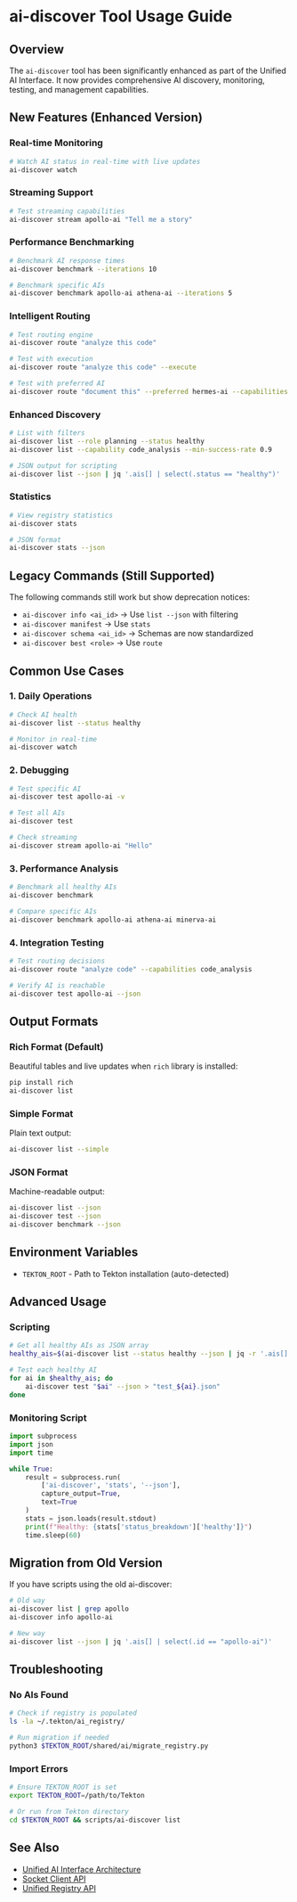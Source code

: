 # ai-discover Tool Usage Guide

## Overview

The `ai-discover` tool has been significantly enhanced as part of the Unified AI Interface. It now provides comprehensive AI discovery, monitoring, testing, and management capabilities.

## New Features (Enhanced Version)

### Real-time Monitoring
```bash
# Watch AI status in real-time with live updates
ai-discover watch
```

### Streaming Support
```bash
# Test streaming capabilities
ai-discover stream apollo-ai "Tell me a story"
```

### Performance Benchmarking
```bash
# Benchmark AI response times
ai-discover benchmark --iterations 10

# Benchmark specific AIs
ai-discover benchmark apollo-ai athena-ai --iterations 5
```

### Intelligent Routing
```bash
# Test routing engine
ai-discover route "analyze this code"

# Test with execution
ai-discover route "analyze this code" --execute

# Test with preferred AI
ai-discover route "document this" --preferred hermes-ai --capabilities documentation
```

### Enhanced Discovery
```bash
# List with filters
ai-discover list --role planning --status healthy
ai-discover list --capability code_analysis --min-success-rate 0.9

# JSON output for scripting
ai-discover list --json | jq '.ais[] | select(.status == "healthy")'
```

### Statistics
```bash
# View registry statistics
ai-discover stats

# JSON format
ai-discover stats --json
```

## Legacy Commands (Still Supported)

The following commands still work but show deprecation notices:

- `ai-discover info <ai_id>` → Use `list --json` with filtering
- `ai-discover manifest` → Use `stats`
- `ai-discover schema <ai_id>` → Schemas are now standardized
- `ai-discover best <role>` → Use `route`

## Common Use Cases

### 1. Daily Operations
```bash
# Check AI health
ai-discover list --status healthy

# Monitor in real-time
ai-discover watch
```

### 2. Debugging
```bash
# Test specific AI
ai-discover test apollo-ai -v

# Test all AIs
ai-discover test

# Check streaming
ai-discover stream apollo-ai "Hello"
```

### 3. Performance Analysis
```bash
# Benchmark all healthy AIs
ai-discover benchmark

# Compare specific AIs
ai-discover benchmark apollo-ai athena-ai minerva-ai
```

### 4. Integration Testing
```bash
# Test routing decisions
ai-discover route "analyze code" --capabilities code_analysis

# Verify AI is reachable
ai-discover test apollo-ai --json
```

## Output Formats

### Rich Format (Default)
Beautiful tables and live updates when `rich` library is installed:
```bash
pip install rich
ai-discover list
```

### Simple Format
Plain text output:
```bash
ai-discover list --simple
```

### JSON Format
Machine-readable output:
```bash
ai-discover list --json
ai-discover test --json
ai-discover benchmark --json
```

## Environment Variables

- `TEKTON_ROOT` - Path to Tekton installation (auto-detected)

## Advanced Usage

### Scripting
```bash
# Get all healthy AIs as JSON array
healthy_ais=$(ai-discover list --status healthy --json | jq -r '.ais[].id')

# Test each healthy AI
for ai in $healthy_ais; do
    ai-discover test "$ai" --json > "test_${ai}.json"
done
```

### Monitoring Script
```python
import subprocess
import json
import time

while True:
    result = subprocess.run(
        ['ai-discover', 'stats', '--json'],
        capture_output=True,
        text=True
    )
    stats = json.loads(result.stdout)
    print(f"Healthy: {stats['status_breakdown']['healthy']}")
    time.sleep(60)
```

## Migration from Old Version

If you have scripts using the old ai-discover:

```bash
# Old way
ai-discover list | grep apollo
ai-discover info apollo-ai

# New way
ai-discover list --json | jq '.ais[] | select(.id == "apollo-ai")'
```

## Troubleshooting

### No AIs Found
```bash
# Check if registry is populated
ls -la ~/.tekton/ai_registry/

# Run migration if needed
python3 $TEKTON_ROOT/shared/ai/migrate_registry.py
```

### Import Errors
```bash
# Ensure TEKTON_ROOT is set
export TEKTON_ROOT=/path/to/Tekton

# Or run from Tekton directory
cd $TEKTON_ROOT && scripts/ai-discover list
```

## See Also

- [Unified AI Interface Architecture](../Architecture/UnifiedAIInterface.md)
- [Socket Client API](../../../shared/ai/socket_client.py)
- [Unified Registry API](../../../shared/ai/unified_registry.py)
